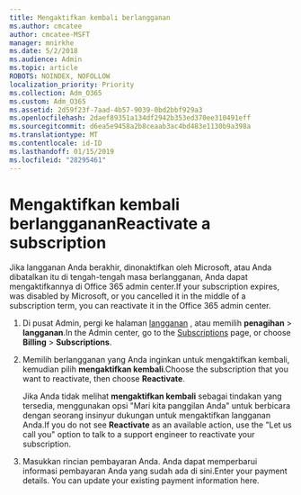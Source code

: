 ```yaml
---
title: Mengaktifkan kembali berlangganan
ms.author: cmcatee
author: cmcatee-MSFT
manager: mnirkhe
ms.date: 5/2/2018
ms.audience: Admin
ms.topic: article
ROBOTS: NOINDEX, NOFOLLOW
localization_priority: Priority
ms.collection: Adm_O365
ms.custom: Adm_O365
ms.assetid: 2d59f23f-7aad-4b57-9039-0bd2bbf929a3
ms.openlocfilehash: 2daef89351a134df2942b353ed370ee310491eff
ms.sourcegitcommit: d6ea5e9458a2b8ceaab3ac4bd483e1130b9a398a
ms.translationtype: MT
ms.contentlocale: id-ID
ms.lasthandoff: 01/15/2019
ms.locfileid: "28295461"
---
```

# <a name="reactivate-a-subscription"></a><span data-ttu-id="94817-102">Mengaktifkan kembali berlangganan</span><span class="sxs-lookup"><span data-stu-id="94817-102">Reactivate a subscription</span></span>

<span data-ttu-id="94817-103">Jika langganan Anda berakhir, dinonaktifkan oleh Microsoft, atau Anda dibatalkan itu di tengah-tengah masa berlangganan, Anda dapat mengaktifkannya di Office 365 admin center.</span><span class="sxs-lookup"><span data-stu-id="94817-103">If your subscription expires, was disabled by Microsoft, or you cancelled it in the middle of a subscription term, you can reactivate it in the Office 365 admin center.</span></span>
  
1. <span data-ttu-id="94817-104">Di pusat Admin, pergi ke halaman [langganan](https://go.microsoft.com/fwlink/p/?linkid=842054) , atau memilih **penagihan** \> **langganan**.</span><span class="sxs-lookup"><span data-stu-id="94817-104">In the Admin center, go to the [Subscriptions](https://go.microsoft.com/fwlink/p/?linkid=842054) page, or choose **Billing** \> **Subscriptions**.</span></span>
    
2. <span data-ttu-id="94817-105">Memilih berlangganan yang Anda inginkan untuk mengaktifkan kembali, kemudian pilih **mengaktifkan kembali**.</span><span class="sxs-lookup"><span data-stu-id="94817-105">Choose the subscription that you want to reactivate, then choose **Reactivate**.</span></span>
    
    <span data-ttu-id="94817-106">Jika Anda tidak melihat **mengaktifkan kembali** sebagai tindakan yang tersedia, menggunakan opsi "Mari kita panggilan Anda" untuk berbicara dengan seorang insinyur dukungan untuk mengaktifkan langganan Anda.</span><span class="sxs-lookup"><span data-stu-id="94817-106">If you do not see **Reactivate** as an available action, use the "Let us call you" option to talk to a support engineer to reactivate your subscription.</span></span> 
    
3. <span data-ttu-id="94817-p101">Masukkan rincian pembayaran Anda. Anda dapat memperbarui informasi pembayaran Anda yang sudah ada di sini.</span><span class="sxs-lookup"><span data-stu-id="94817-p101">Enter your payment details. You can update your existing payment information here.</span></span>
    

